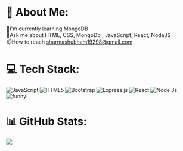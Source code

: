 # 💫 About Me:
🌱I'm currently learning MongoDB <br>💬Ask me about HTML, CSS, MongoDb , JavaScript, React, NodeJS<br>📫How to reach sharmashubham19298@gmail.com


# 💻 Tech Stack:

![JavaScript](https://img.shields.io/badge/javascript-%23323330.svg?style=for-the-badge&logo=javascript&logoColor=%23F7DF1E)
![HTML5](https://img.shields.io/badge/html5-%23E34F26.svg?style=for-the-badge&logo=html5&logoColor=white)
![Bootstrap](https://img.shields.io/badge/bootstrap-%23563D7C.svg?style=for-the-badge&logo=bootstrap&logoColor=white)
![Express.js](https://img.shields.io/badge/express.js-%23404d59.svg?style=for-the-badge&logo=express&logoColor=%2361DAFB)
![React](https://img.shields.io/badge/react-%2320232a.svg?style=for-the-badge&logo=react&logoColor=%2361DAFB) 
![Node Js](https://img.shields.io/badge/NodeJs-%23323330.svg?style=for-the-badge&logo=javascript&logoColor=orange)
![funny](https://camo.githubusercontent.com/6f24c4a4190de9be5ba083960371545dad52564527bae79eddc4f142795f2c58/68747470733a2f2f6d656469612e74656e6f722e636f6d2f617a5a434a32597073476741414141692f70726f6772616d6d696e672e676966)!

# 📊 GitHub Stats:
<!-- ![](https://github-readme-stats.vercel.app/api?username=Shubham1032&theme=merko&hide_border=false&include_all_commits=false&count_private=true)<br/> -->
![](https://github-readme-streak-stats.herokuapp.com/?user=Shubham1032&theme=merko&hide_border=false)<br/>
<!-- ![](https://github-readme-stats.vercel.app/api/top-langs/?username=Shubham1032&theme=merko&hide_border=false&include_all_commits=false&count_private=true&layout=compact) -->
